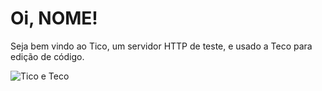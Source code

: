# Oi, NOME!

Seja bem vindo ao Tico, um servidor HTTP de teste, e usado a Teco para edição de código.

![Tico e Teco](https://upload.wikimedia.org/wikipedia/en/d/dd/Chip_%27n%27_Dale_Duckipedia.png)

